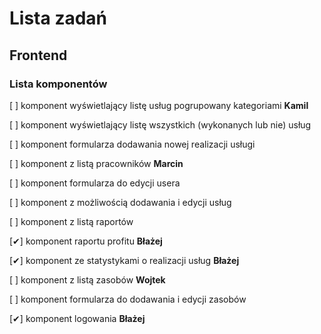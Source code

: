 # Lista zadań

## Frontend

### Lista komponentów

[ ] komponent wyświetlający listę usług pogrupowany kategoriami **Kamil**

[ ] komponent wyświetlający listę wszystkich (wykonanych lub nie) usług

[ ] komponent formularza dodawania nowej realizacji usługi

[ ] komponent z listą pracowników **Marcin**

[ ] komponent formularza do edycji usera

[ ] komponent z możliwością dodawania i edycji usług

[ ] komponent z listą raportów

[✔] komponent raportu profitu **Błażej**

[✔] komponent ze statystykami o realizacji usług **Błażej**

[ ] komponent z listą zasobów **Wojtek**

[ ] komponent formularza do dodawania i edycji zasobów

[✔] komponent logowania **Błażej**
